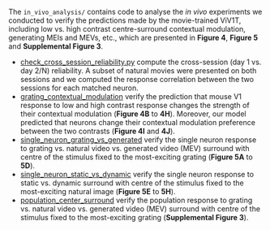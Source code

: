 The `in_vivo_analysis/` contains code to analyse the _in vivo_ experiments we conducted to verify the predictions made by the movie-trained ViV1T, including low vs. high contrast centre-surround contextual modulation, generating MEIs and MEVs, etc., which are presented in **Figure 4**, **Figure 5** and **Supplemental Figure 3**.

- [check_cross_session_reliability.py](check_cross_session_reliability.py) compute the cross-session (day 1 vs. day 2/N) reliability. A subset of natural movies were presented on both sessions and we computed the response correlation between the two sessions for each matched neuron.
- [grating_contextual_modulation](grating_contextual_modulation/) verify the prediction that mouse V1 response to low and high contrast response changes the strength of their contextual modulation (**Figure 4B** to **4H**). Moreover, our model predicted that neurons change their contextual modulation preference between the two contrasts (**Figure 4I** and **4J**).
- [single_neuron_grating_vs_generated](single_neuron_grating_vs_generated) verify the single neuron response to grating vs. natural video vs. generated video (MEV) surround with centre of the stimulus fixed to the most-exciting grating (**Figure 5A** to **5D**).
- [single_neuron_static_vs_dynamic](single_neuron_static_vs_dynamic) verify the single neuron response to static vs. dynamic surround with centre of the stimulus fixed to the most-exciting natural image (**Figure 5E** to **5H**).
- [population_center_surround](population_center_surround) verify the population response to grating vs. natural video vs. generated video (MEV) surround with centre of the stimulus fixed to the most-exciting grating (**Supplemental Figure 3**).

